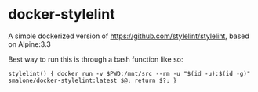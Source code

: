 # docker-stylelint

A simple dockerized version of https://github.com/stylelint/stylelint, based on Alpine:3.3

Best way to run this is through a bash function like so:

`stylelint() { docker run -v $PWD:/mnt/src --rm -u "$(id -u):$(id -g)" smalone/docker-stylelint:latest $@; return $?; }`
